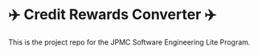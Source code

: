 # :airplane: Credit Rewards Converter :airplane:
This is the project repo for the JPMC Software Engineering Lite Program.
